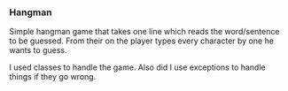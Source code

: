 ### Hangman

Simple hangman game that takes one line which reads the word/sentence to be guessed.
From their on the player types every character by one he wants to guess.

I used classes to handle the game.
Also did I use exceptions to handle things if they go wrong.

